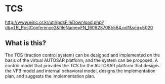 # TCS
http://www.eiric.or.kr/util/pdsFileDownload.php?db=TB_PostConference2&fileName=FN_1606287085584.pdf&seq=5020
## What is this?
The TCS (traction control system) can be designed and implemented on the basis of the virtual AUTOSAR platform, and the system can be proposed. A control model that provides the TCS for the AUTOSAR platform that designs the VFB model and internal behavioral model, designs the implementation plan, and suggests the implementation plan.


